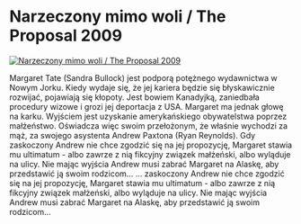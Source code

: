 Narzeczony mimo woli / The Proposal 2009 
=============
[![Narzeczony mimo woli / The Proposal 2009 ](http://vidos.pl/images/player.gif)](http://vidos.pl/narzeczony-mimo-woli-the-proposal-2009)

 Margaret Tate (Sandra Bullock) jest podporą potężnego wydawnictwa w Nowym Jorku. Kiedy wydaje się, że jej kariera będzie się błyskawicznie rozwijać, pojawiają się kłopoty. Jest bowiem Kanadyjką, zaniedbała procedury wizowe i grozi jej deportacja z USA. Margaret ma jednak głowę na karku. Wyjściem jest uzyskanie amerykańskiego obywatelstwa poprzez małżeństwo. Oświadcza więc swoim przełożonym, że właśnie wychodzi za mąż, za swojego asystenta Andrew Paxtona (Ryan Reynolds). Gdy zaskoczony Andrew nie chce zgodzić się na jej propozycję, Margaret stawia mu ultimatum - albo zawrze z nią fikcyjny związek małżeński, albo wyląduje na ulicy. Nie mając wyjścia Andrew musi zabrać Margaret na Alaskę, aby przedstawić ją swoim rodzicom...  ... zaskoczony Andrew nie chce zgodzić się na jej propozycję, Margaret stawia mu ultimatum - albo zawrze z nią fikcyjny związek małżeński, albo wyląduje na ulicy. Nie mając wyjścia Andrew musi zabrać Margaret na Alaskę, aby przedstawić ją swoim rodzicom...
